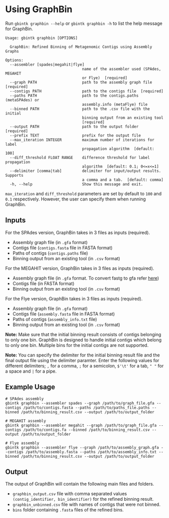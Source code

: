 # Using GraphBin

Run `gbintk graphbin --help` or `gbintk graphbin -h` to list the help message for GraphBin.

```shell
Usage: gbintk graphbin [OPTIONS]

  GraphBin: Refined Binning of Metagenomic Contigs using Assembly Graphs

Options:
  --assembler [spades|megahit|flye]
                                  name of the assembler used (SPAdes, MEGAHIT
                                  or Flye)  [required]
  --graph PATH                    path to the assembly graph file  [required]
  --contigs PATH                  path to the contigs file  [required]
  --paths PATH                    path to the contigs.paths (metaSPAdes) or
                                  assembly.info (metaFlye) file
  --binned PATH                   path to the .csv file with the initial
                                  binning output from an existing tool
                                  [required]
  --output PATH                   path to the output folder  [required]
  --prefix TEXT                   prefix for the output file
  --max_iteration INTEGER         maximum number of iterations for label
                                  propagation algorithm  [default: 100]
  --diff_threshold FLOAT RANGE    difference threshold for label propagation
                                  algorithm  [default: 0.1; 0<=x<=1]
  --delimiter [comma|tab]         delimiter for input/output results. Supports
                                  a comma and a tab.  [default: comma]
  -h, --help                      Show this message and exit.
```

`max_iteration` and `diff_threshold` parameters are set by default to `100` and `0.1` respectively. However, the user can specify them when running GraphBin.

## Inputs

For the SPAdes version, GraphBin takes in 3 files as inputs (required).

* Assembly graph file (in `.gfa` format)
* Contigs file (`contigs.fasta` file in FASTA format)
* Paths of contigs (`contigs.paths` file)
* Binning output from an existing tool (in `.csv` format)

For the MEGAHIT version, GraphBin takes in 3 files as inputs (required).

* Assembly graph file (in `.gfa` format. To convert fastg to gfa refer [here](https://github.com/Vini2/GraphBin/blob/master/support/README.md#fastg2gfa))
* Contigs file (in FASTA format)
* Binning output from an existing tool (in `.csv` format)

For the Flye version, GraphBin takes in 3 files as inputs (required).

* Assembly graph file (in `.gfa` format)
* Contigs file (`assembly.fasta` file in FASTA format)
* Paths of contigs (`assembly_info.txt` file)
* Binning output from an existing tool (in `.csv` format)

**Note:** Make sure that the initial binning result consists of contigs belonging to only one bin. GraphBin is designed to handle initial contigs which belong to only one bin. Multiple bins for the initial contigs are not supported.

**Note:** You can specify the delimiter for the initial binning result file and the final output file using the delimiter paramter. Enter the following values for different delimiters; `,` for a comma, `;` for a semicolon, `$'\t'` for a tab, `" "` for a space and `|` for a pipe.

## Example Usage

```shell
# SPAdes assembly
gbintk graphbin --assembler spades --graph /path/to/graph_file.gfa --contigs /path/to/contigs.fasta --paths /path/to/paths_file.paths --binned /path/to/binning_result.csv --output /path/to/output_folder

# MEGAHIT assembly
gbintk graphbin --assembler megahit --graph /path/to/graph_file.gfa --contigs /path/to/contigs.fa --binned /path/to/binning_result.csv --output /path/to/output_folder

# Flye assembly
gbintk graphbin --assembler flye --graph /path/to/assembly_graph.gfa --contigs /path/to/assembly.fasta --paths /path/to/assembly_info.txt --binned /path/to/binning_result.csv --output /path/to/output_folder
```

## Output

The output of GraphBin will contain the following main files and folders.

* `graphbin_output.csv` file with comma separated values ```(contig_identifier, bin_identifier)``` for the refined binning result.
* `graphbin_unbinned.csv` file with names of contigs that were not binned.
* `bins` folder containing `.fasta` files of the refined bins.